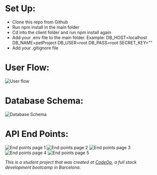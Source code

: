 # Set Up:
- Clone this repo from Github
- Run npm install in the main folder
- Cd into the client folder and run npm install again
- Add your .env file to the main folder. Example:
    DB_HOST=localhost
    DB_NAME=petProject
    DB_USER=root
    DB_PASS=root
    SECRET_KEY=""
- Add your .gitignore file

# User Flow:
![User flow](client/src/images/Group%20Project%20User%20Flow.png)

# Database Schema:
![Database Schema](client/src/images/drawSQL-pet-vet-export-2023-03-24.png)

# API End Points:
![End points page 1](client/src/images/Screen%20Shot%202023-03-24%20at%2011.58.11%20AM.png)
![End points page 2](client/src/images/Screen%20Shot%202023-03-24%20at%2011.59.47%20AM.png)
![End points page 3](client/src/images/Screen%20Shot%202023-03-24%20at%2012.00.14%20PM.png)
![End points page 4](client/src/images/Screen%20Shot%202023-03-24%20at%2012.00.27%20PM.png)
![End points page 5](client/src/images/Screen%20Shot%202023-03-24%20at%2012.00.35%20PM.png)

_This is a student project that was created at [CodeOp](http://codeop.tech), a full stack development bootcamp in Barcelona._
